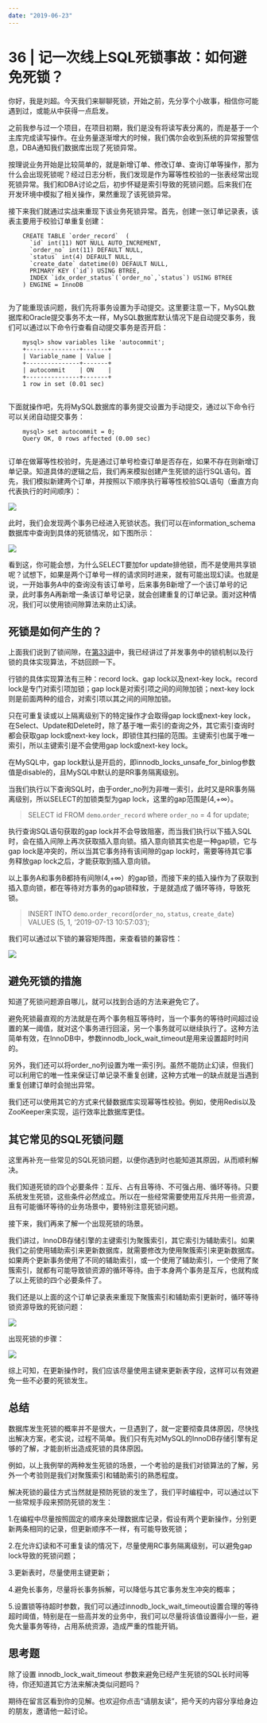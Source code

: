 ```yaml
---
date: "2019-06-23"
---  
```

      
# 36 | 记一次线上SQL死锁事故：如何避免死锁？
你好，我是刘超。今天我们来聊聊死锁，开始之前，先分享个小故事，相信你可能遇到过，或能从中获得一点启发。

之前我参与过一个项目，在项目初期，我们是没有将读写表分离的，而是基于一个主库完成读写操作。在业务量逐渐增大的时候，我们偶尔会收到系统的异常报警信息，DBA通知我们数据库出现了死锁异常。

按理说业务开始是比较简单的，就是新增订单、修改订单、查询订单等操作，那为什么会出现死锁呢？经过日志分析，我们发现是作为幂等性校验的一张表经常出现死锁异常。我们和DBA讨论之后，初步怀疑是索引导致的死锁问题。后来我们在开发环境中模拟了相关操作，果然重现了该死锁异常。

接下来我们就通过实战来重现下该业务死锁异常。首先，创建一张订单记录表，该表主要用于校验订单重复创建：

```
    CREATE TABLE `order_record`  (
      `id` int(11) NOT NULL AUTO_INCREMENT,
      `order_no` int(11) DEFAULT NULL,
      `status` int(4) DEFAULT NULL,
      `create_date` datetime(0) DEFAULT NULL,
      PRIMARY KEY (`id`) USING BTREE,
      INDEX `idx_order_status`(`order_no`,`status`) USING BTREE
    ) ENGINE = InnoDB
    

```

为了能重现该问题，我们先将事务设置为手动提交。这里要注意一下，MySQL数据库和Oracle提交事务不太一样，MySQL数据库默认情况下是自动提交事务，我们可以通过以下命令行查看自动提交事务是否开启：

```
    mysql> show variables like 'autocommit';
    +---------------+-------+
    | Variable_name | Value |
    +---------------+-------+
    | autocommit    | ON    |
    +---------------+-------+
    1 row in set (0.01 sec)
    

```

下面就操作吧，先将MySQL数据库的事务提交设置为手动提交，通过以下命令行可以关闭自动提交事务：

```
    mysql> set autocommit = 0;
    Query OK, 0 rows affected (0.00 sec)
    

```
<!-- [[[read_end]]] -->

订单在做幂等性校验时，先是通过订单号检查订单是否存在，如果不存在则新增订单记录。知道具体的逻辑之后，我们再来模拟创建产生死锁的运行SQL语句。首先，我们模拟新建两个订单，并按照以下顺序执行幂等性校验SQL语句（垂直方向代表执行的时间顺序）：

![](./httpsstatic001geekbangorgresourceimage49a049198c13e2dfdff0a9492a1b58cd93a0.jpg)

此时，我们会发现两个事务已经进入死锁状态。我们可以在information\_schema数据库中查询到具体的死锁情况，如下图所示：

![](./httpsstatic001geekbangorgresourceimage7d477d6e8c42d082ac5b75882e3d171a8047.jpg)

看到这，你可能会想，为什么SELECT要加for update排他锁，而不是使用共享锁呢？试想下，如果是两个订单号一样的请求同时进来，就有可能出现幻读。也就是说，一开始事务A中的查询没有该订单号，后来事务B新增了一个该订单号的记录，此时事务A再新增一条该订单号记录，就会创建重复的订单记录。面对这种情况，我们可以使用锁间隙算法来防止幻读。

## 死锁是如何产生的？

上面我们说到了锁间隙，在[第33讲](https://time.geekbang.org/column/article/114194)中，我已经讲过了并发事务中的锁机制以及行锁的具体实现算法，不妨回顾一下。

行锁的具体实现算法有三种：record lock、gap lock以及next-key lock。record lock是专门对索引项加锁；gap lock是对索引项之间的间隙加锁；next-key lock则是前面两种的组合，对索引项以其之间的间隙加锁。

只在可重复读或以上隔离级别下的特定操作才会取得gap lock或next-key lock，在Select、Update和Delete时，除了基于唯一索引的查询之外，其它索引查询时都会获取gap lock或next-key lock，即锁住其扫描的范围。主键索引也属于唯一索引，所以主键索引是不会使用gap lock或next-key lock。

在MySQL中，gap lock默认是开启的，即innodb\_locks\_unsafe\_for\_binlog参数值是disable的，且MySQL中默认的是RR事务隔离级别。

当我们执行以下查询SQL时，由于order\_no列为非唯一索引，此时又是RR事务隔离级别，所以SELECT的加锁类型为gap lock，这里的gap范围是\(4,+∞）。

> SELECT id FROM `demo`.`order_record` where `order_no` = 4 for update;

执行查询SQL语句获取的gap lock并不会导致阻塞，而当我们执行以下插入SQL时，会在插入间隙上再次获取插入意向锁。插入意向锁其实也是一种gap锁，它与gap lock是冲突的，所以当其它事务持有该间隙的gap lock时，需要等待其它事务释放gap lock之后，才能获取到插入意向锁。

以上事务A和事务B都持有间隙\(4,+∞）的gap锁，而接下来的插入操作为了获取到插入意向锁，都在等待对方事务的gap锁释放，于是就造成了循环等待，导致死锁。

> INSERT INTO `demo`.`order_record`\(`order_no`, `status`, `create_date`\) VALUES \(5, 1, ‘2019-07-13 10:57:03’\);

我们可以通过以下锁的兼容矩阵图，来查看锁的兼容性：

![](./httpsstatic001geekbangorgresourceimage58e358b1567a4ff86460ececfd420eda80e3.jpg)

## 避免死锁的措施

知道了死锁问题源自哪儿，就可以找到合适的方法来避免它了。

避免死锁最直观的方法就是在两个事务相互等待时，当一个事务的等待时间超过设置的某一阈值，就对这个事务进行回滚，另一个事务就可以继续执行了。这种方法简单有效，在InnoDB中，参数innodb\_lock\_wait\_timeout是用来设置超时时间的。

另外，我们还可以将order\_no列设置为唯一索引列。虽然不能防止幻读，但我们可以利用它的唯一性来保证订单记录不重复创建，这种方式唯一的缺点就是当遇到重复创建订单时会抛出异常。

我们还可以使用其它的方式来代替数据库实现幂等性校验。例如，使用Redis以及ZooKeeper来实现，运行效率比数据库更佳。

## 其它常见的SQL死锁问题

这里再补充一些常见的SQL死锁问题，以便你遇到时也能知道其原因，从而顺利解决。

我们知道死锁的四个必要条件：互斥、占有且等待、不可强占用、循环等待。只要系统发生死锁，这些条件必然成立。所以在一些经常需要使用互斥共用一些资源，且有可能循环等待的业务场景中，要特别注意死锁问题。

接下来，我们再来了解一个出现死锁的场景。

我们讲过，InnoDB存储引擎的主键索引为聚簇索引，其它索引为辅助索引。如果我们之前使用辅助索引来更新数据库，就需要修改为使用聚簇索引来更新数据库。如果两个更新事务使用了不同的辅助索引，或一个使用了辅助索引，一个使用了聚簇索引，就都有可能导致锁资源的循环等待。由于本身两个事务是互斥，也就构成了以上死锁的四个必要条件了。

我们还是以上面的这个订单记录表来重现下聚簇索引和辅助索引更新时，循环等待锁资源导致的死锁问题：

![](./httpsstatic001geekbangorgresourceimageb6e7b685033798d1027dac3f2f6cb1c2c6e7.jpg)

出现死锁的步骤：

![](./httpsstatic001geekbangorgresourceimagee0b4e018d73c4a00de2bc3dc6932e0fa75b4.jpg)

综上可知，在更新操作时，我们应该尽量使用主键来更新表字段，这样可以有效避免一些不必要的死锁发生。

## 总结

数据库发生死锁的概率并不是很大，一旦遇到了，就一定要彻查具体原因，尽快找出解决方案，老实说，过程不简单。我们只有先对MySQL的InnoDB存储引擎有足够的了解，才能剖析出造成死锁的具体原因。

例如，以上我例举的两种发生死锁的场景，一个考验的是我们对锁算法的了解，另外一个考验则是我们对聚簇索引和辅助索引的熟悉程度。

解决死锁的最佳方式当然就是预防死锁的发生了，我们平时编程中，可以通过以下一些常规手段来预防死锁的发生：

1.在编程中尽量按照固定的顺序来处理数据库记录，假设有两个更新操作，分别更新两条相同的记录，但更新顺序不一样，有可能导致死锁；

2.在允许幻读和不可重复读的情况下，尽量使用RC事务隔离级别，可以避免gap lock导致的死锁问题；

3.更新表时，尽量使用主键更新；

4.避免长事务，尽量将长事务拆解，可以降低与其它事务发生冲突的概率；

5.设置锁等待超时参数，我们可以通过innodb\_lock\_wait\_timeout设置合理的等待超时阈值，特别是在一些高并发的业务中，我们可以尽量将该值设置得小一些，避免大量事务等待，占用系统资源，造成严重的性能开销。

## 思考题

除了设置 innodb\_lock\_wait\_timeout 参数来避免已经产生死锁的SQL长时间等待，你还知道其它方法来解决类似问题吗？

期待在留言区看到你的见解。也欢迎你点击“请朋友读”，把今天的内容分享给身边的朋友，邀请他一起讨论。